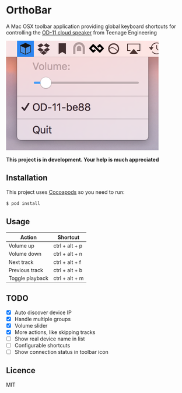 # OrthoBar

A Mac OSX toolbar application providing global keyboard shortcuts for controlling
the [OD-11 cloud speaker](https://www.teenageengineering.com/products/od-11)
from Teenage Engineering

![ortho-ctrl](ortho-ctrl.png)

**This project is in development. Your help is much appreciated**

## Installation

This project uses [Cocoapods](https://cocoapods.org/) so you need to run:

```bash
$ pod install
```

## Usage

| Action          | Shortcut       |
|-----------------|----------------|
| Volume up       | ctrl + alt + p |
| Volume down     | ctrl + alt + n |
| Next track      | ctrl + alt + f |
| Previous track  | ctrl + alt + b |
| Toggle playback | ctrl + alt + m |

## TODO

- [x] Auto discover device IP
- [x] Handle multiple groups
- [x] Volume slider
- [x] More actions, like skipping tracks
- [ ] Show real device name in list
- [ ] Configurable shortcuts
- [ ] Show connection status in toolbar icon

## Licence

MIT
